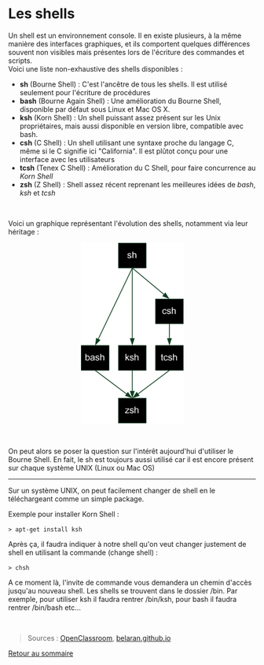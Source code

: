 <!DOCTYPE html>
# Les shells

Un shell est un environnement console. Il en existe plusieurs, à la même manière des interfaces graphiques, et ils comportent quelques différences souvent non visibles mais présentes lors de l'écriture des commandes et scripts.  
Voici une liste non-exhaustive des shells disponibles :

- **sh** (Bourne Shell) : C'est l'ancêtre de tous les shells. Il est utilisé seulement pour l'écriture de procédures 
- **bash** (Bourne Again Shell) : Une amélioration du Bourne Shell, disponible par défaut sous Linux et Mac OS X.
- **ksh** (Korn Shell) : Un shell puissant assez présent sur les Unix propriétaires, mais aussi disponible en version libre, compatible avec bash.
- **csh** (C Shell) : Un shell utilisant une syntaxe proche du langage C, même si le C signifie ici "California". Il est plûtot conçu pour une interface avec les utilisateurs
- **tcsh** (Tenex C Shell) : Amélioration du C Shell, pour faire concurrence au *Korn Shell*
- **zsh** (Z Shell) : Shell assez récent reprenant les meilleures idées de *bash*, *ksh* et *tcsh*

<br>

Voici un graphique représentant l'évolution des shells, notamment via leur héritage :

<p align="center">
  <img  src="../pictures/shells.png" name="évolution des shells">
</p>

<br>

On peut alors se poser la question sur l'intérêt aujourd'hui d'utiliser le Bourne Shell. En fait, le sh est toujours aussi utilisé car il est encore présent sur chaque système UNIX (Linux ou Mac OS)

---

Sur un système UNIX, on peut facilement changer de shell en le téléchargeant comme un simple package.

Exemple pour installer Korn Shell :

    > apt-get install ksh

Après ça, il faudra indiquer à notre shell qu'on veut changer justement de shell en utilisant la commande (change shell) :

    > chsh

A ce moment là, l'invite de commande vous demandera un chemin d'accès jusqu'au nouveau shell. Les shells se trouvent dans le dossier /bin.
Par exemple, pour utiliser ksh il faudra rentrer /bin/ksh, pour bash il faudra rentrer /bin/bash etc...

<br>

> Sources : [OpenClassroom]( https://openclassrooms.com/fr/courses/43538-reprenez-le-controle-a-laide-de-linux/42867-introduction-aux-scripts-shell ), [belaran.github.io](http://belaran.github.io/free-docs/unix-initiation/node57.html)

[Retour au sommaire](https://github.com/NatSch45/linux/blob/master/Powershell/README.md)